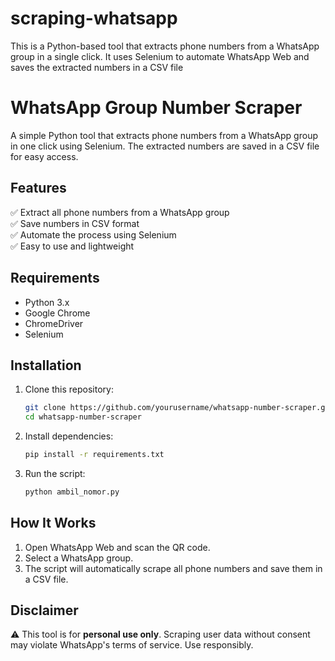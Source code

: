 # scraping-whatsapp
This is a Python-based tool that extracts phone numbers from a WhatsApp group in a single click. It uses Selenium to automate WhatsApp Web and saves the extracted numbers in a CSV file

# WhatsApp Group Number Scraper  

A simple Python tool that extracts phone numbers from a WhatsApp group in one click using Selenium. The extracted numbers are saved in a CSV file for easy access.  

## Features  
✅ Extract all phone numbers from a WhatsApp group  
✅ Save numbers in CSV format  
✅ Automate the process using Selenium  
✅ Easy to use and lightweight  

## Requirements  
- Python 3.x  
- Google Chrome  
- ChromeDriver  
- Selenium  

## Installation  
1. Clone this repository:  
   ```bash
   git clone https://github.com/yourusername/whatsapp-number-scraper.git
   cd whatsapp-number-scraper
   ```  
2. Install dependencies:  
   ```bash
   pip install -r requirements.txt
   ```  
3. Run the script:  
   ```bash
   python ambil_nomor.py
   ```  

## How It Works  
1. Open WhatsApp Web and scan the QR code.  
2. Select a WhatsApp group.  
3. The script will automatically scrape all phone numbers and save them in a CSV file.  

## Disclaimer  
⚠️ This tool is for **personal use only**. Scraping user data without consent may violate WhatsApp's terms of service. Use responsibly.  

